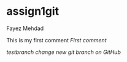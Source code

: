 # assign1git
Fayez Mehdad

This is my first comment
*First comment*

*testbranch change*
*new git branch on GitHub*
